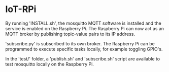 # IoT-RPi

By running 'INSTALL.sh', the mosquitto MQTT software is installed and the service is enabled on the Raspberry Pi. The Raspberry Pi can now act as an MQTT broker by publishing topic-value pairs to its IP address.

'subscribe.py' is subscribed to its own broker. The Raspberry Pi can be programmed to execute specific tasks locally, for example toggling GPIO's.

In the 'test/' folder, a 'publish.sh' and 'subscribe.sh' script are available to test mosquitto locally on the Raspberry Pi.
